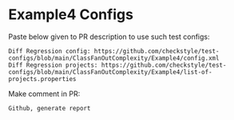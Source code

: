 # Example4 Configs
Paste below given to PR description to use such test configs:
```
Diff Regression config: https://github.com/checkstyle/test-configs/blob/main/ClassFanOutComplexity/Example4/config.xml
Diff Regression projects: https://github.com/checkstyle/test-configs/blob/main/ClassFanOutComplexity/Example4/list-of-projects.properties
```
Make comment in PR:
```
Github, generate report
```
